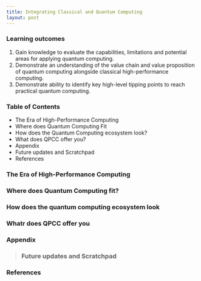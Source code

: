 ```yaml
---
title: Integrating Classical and Quantum Computing
layout: post
---
```


### Learning outcomes

1. Gain knowledge to evaluate the capabilities, limitations and potential areas for applying quantum computing.
2. Demonstrate an understanding of the value chain and value proposition of quantum computing alongside classical high-performance computing.
3. Demonstrate ability to identify key high-level tipping points to reach practical quantum computing.

### Table of Contents
- The Era of High-Performance Computing
- Where does Quantum Computing Fit
- How does the Quantum Computing ecosystem look?
- What does QPCC offer you?
- Appendix
- Future updates and Scratchpad
- References


### The Era of High-Performance Computing

### Where does Quantum Computing fit?

### How does the quantum computing ecosystem look

### Whatr does QPCC offer you

### Appendix

> ### Future updates and Scratchpad

### References

